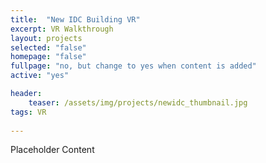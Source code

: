 ```yaml
---
title:  "New IDC Building VR"
excerpt: VR Walkthrough
layout: projects   
selected: "false"
homepage: "false"
fullpage: "no, but change to yes when content is added"
active: "yes"

header:
    teaser: /assets/img/projects/newidc_thumbnail.jpg
tags: VR  
   
---
```


Placeholder Content

